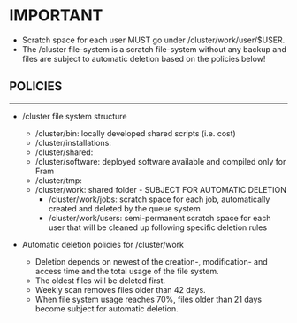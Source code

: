 # IMPORTANT

 - Scratch space for each user MUST go under /cluster/work/user/$USER.
 - The /cluster file-system is a scratch file-system without any backup and files
are subject to automatic deletion based on the policies below!


## POLICIES
-------------------------------------------------------------------------------

 - /cluster file system structure
    - /cluster/bin:		locally developed shared scripts (i.e. cost)
    - /cluster/installations:
    - /cluster/shared:
    - /cluster/software:		deployed software available and compiled only for Fram
    - /cluster/tmp:
    - /cluster/work:		shared folder - SUBJECT FOR AUTOMATIC DELETION
        * /cluster/work/jobs:	scratch space for each job, automatically created and deleted by the queue system
        * /cluster/work/users:	semi-permanent scratch space for each user that will be cleaned up following specific deletion rules

 - Automatic deletion policies for /cluster/work
    - Deletion depends on newest of the creation-, modification- and access time and the total usage of the file system.
    - The oldest files will be deleted first.
    - Weekly scan removes files older than 42 days.
    - When file system usage reaches 70%, files older than 21 days become subject for automatic deletion.
